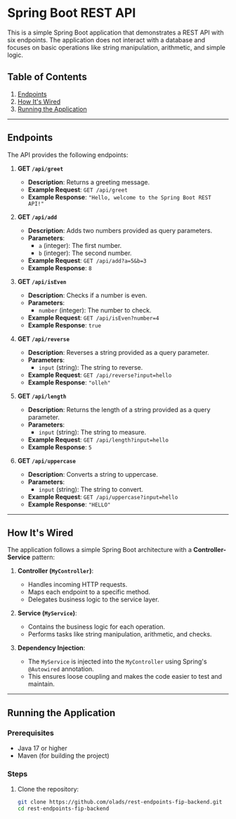# Spring Boot REST API 

This is a simple Spring Boot application that demonstrates a REST API with six endpoints. The application does not interact with a database and focuses on basic operations like string manipulation, arithmetic, and simple logic.

## Table of Contents
1. [Endpoints](#endpoints)
2. [How It's Wired](#how-its-wired)
3. [Running the Application](#running-the-application)

---

## Endpoints

The API provides the following endpoints:

1. **GET `/api/greet`**
   - **Description**: Returns a greeting message.
   - **Example Request**: `GET /api/greet`
   - **Example Response**: `"Hello, welcome to the Spring Boot REST API!"`

2. **GET `/api/add`**
   - **Description**: Adds two numbers provided as query parameters.
   - **Parameters**:
     - `a` (integer): The first number.
     - `b` (integer): The second number.
   - **Example Request**: `GET /api/add?a=5&b=3`
   - **Example Response**: `8`

3. **GET `/api/isEven`**
   - **Description**: Checks if a number is even.
   - **Parameters**:
     - `number` (integer): The number to check.
   - **Example Request**: `GET /api/isEven?number=4`
   - **Example Response**: `true`

4. **GET `/api/reverse`**
   - **Description**: Reverses a string provided as a query parameter.
   - **Parameters**:
     - `input` (string): The string to reverse.
   - **Example Request**: `GET /api/reverse?input=hello`
   - **Example Response**: `"olleh"`

5. **GET `/api/length`**
   - **Description**: Returns the length of a string provided as a query parameter.
   - **Parameters**:
     - `input` (string): The string to measure.
   - **Example Request**: `GET /api/length?input=hello`
   - **Example Response**: `5`

6. **GET `/api/uppercase`**
   - **Description**: Converts a string to uppercase.
   - **Parameters**:
     - `input` (string): The string to convert.
   - **Example Request**: `GET /api/uppercase?input=hello`
   - **Example Response**: `"HELLO"`

---

## How It's Wired

The application follows a simple Spring Boot architecture with a **Controller-Service** pattern:

1. **Controller (`MyController`)**:
   - Handles incoming HTTP requests.
   - Maps each endpoint to a specific method.
   - Delegates business logic to the service layer.

2. **Service (`MyService`)**:
   - Contains the business logic for each operation.
   - Performs tasks like string manipulation, arithmetic, and checks.

3. **Dependency Injection**:
   - The `MyService` is injected into the `MyController` using Spring's `@Autowired` annotation.
   - This ensures loose coupling and makes the code easier to test and maintain.

---

## Running the Application

### Prerequisites
- Java 17 or higher
- Maven (for building the project)

### Steps
1. Clone the repository:
   ```bash
   git clone https://github.com/olads/rest-endpoints-fip-backend.git
   cd rest-endpoints-fip-backend
